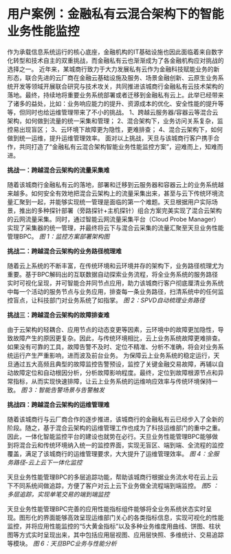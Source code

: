# 用户案例：金融私有云混合架构下的智能业务性能监控

作为承载信息系统运行的核心底座，金融机构的IT基础设施也因此面临着来自数字化转型和技术自主的双重挑战，而金融私有云也渐渐成为了各金融机构应对挑战的选择之一。
近年来，某城商行致力于大力发展私有云作为金融科技赋能业务的新形态，联合先进的云厂商在金融云基础设施及服务、场景金融创新、云原生业务系统开发等领域开展联合研究与技术攻关，共同推进该城商行金融私有云技术架构的落地。最终，持续地将重要业务系统部署或者迁移到金融私有云上。此举已经带来了诸多的益处，比如：业务响应能力的提升、资源成本的优化、安全性能的提升等等，但同时也给运维管理带来了不小的挑战。
1、跨越云服务器/容器云等混合云架构，如何做到流量的统一采集和管理；
2、混合架构下，业务访问关系复杂，监控易出现盲区；
3、云环境下故障更为隐性，更难排查；
4、混合云架构下，如何做到统一运维，提升运维管理效率。
面对以上挑战，天旦与该城商行客户携手合作，共同打造了“金融私有云混合架构智能业务性能监控方案”，迎难而上，知难而进。

**挑战一：跨越混合云架构的流量采集难**

随着该城商行金融私有云的落地，部署和迁移到云服务器和容器云上的业务系统越来越多。如何安全有效地把混合云架构上的流量采集出来，甚至与云下传统环境流量汇聚到一起，并能够实现统一管理是面临的第一个难题。天旦根据用户实际场景，推出的多种探针部署（旁路探针+主机探针）组合方案完美实现了混合云架构的云网流量采集。同时，通过智能云网流量采集平台（Cloud Probe Manager）实现了采集器的统一管理，并最终将云下与混合云采集的流量汇聚至天旦业务性能管理BPC。
*图 1：监控方案部署架构图*

**挑战二：跨越混合云架构的业务路径梳理难**

随着云上系统的不断丰富，在传统环境和云环境并存的架构下，业务路径梳理尤为重要。基于BPC解码出的互联数据自动探索业务流程，将全业务系统的服务路径实时可视化呈现，并可智能合并同节点应用，助力该城商行客户彻底厘清业务系统中每一个活动的服务节点与业务应用，排查每一条业务路径，扫清系统中的任何监控盲点，让科技部门对业务系统了如指掌。
*图 2：SPVD自动梳理业务路径*

**挑战三：跨越混合云架构的故障排查难**

由于云架构的轻耦合、应用节点的动态变更等因素，云环境中的故障更加隐性，导致故障产生的原因更复杂。因此，与传统环境相比，云上业务系统故障更难排查。如果没有可靠的工具，故障告警不及时、定位不精准、分析不准确，将会对业务系统运行产生严重影响，进而波及前台业务。
为保障云上业务系统的稳定运行，天旦通过五大高频且典型的故障监控告警预设，监控了关键金融交易故障，再辅以自动故障定位和自动根因分析，分析故障影响程度。最终，定位到故障根源节点和异常指标，从而实现快速排障，让云上业务系统的运维响应效率与传统环境保持一致。
*图 3：智能告警场景与告警触发*

**挑战四：跨越混合云架构的运维管理难**

随着该城商行与云厂商合作的逐步推进，该城商行的金融私有云已经步入了全新的阶段。随之，基于混合云架构的运维管理工作也成为了科技运维部门的重中之重。因此，一体化智能监控平台的建设也就势在必行。天旦业务性能管理BPC能够做到将混合云和传统环境纳入统一的监控界面，实现无盲区、端到端、全流程的监控覆盖，满足了该城商行的运维管理要求，大大提升了运维管理效率。
*图 4：全服务路径-云上云下一体化监控*

天旦业务性能管理BPC的多层追踪功能，帮助该城商行根据业务流水号在云上云下不同系统间做追踪，方便了客户对云上云下业务做全流程端到端监控。
*图5 ：多层追踪，实现单笔交易的端到端监控*

天旦业务性能管理BPC完善的应用性能指标组件能够将全业务系统状态实时呈现。图形化的界面能够高效呈现运维部门关心的各类指标信息，实现可视化的性能监控，并将应用性能监控的“5大黄金指标”以及多种业务维度用曲线、饼图、柱状图等方式实时呈现出来，其中包括应用层视图、应用层快照、多维统计、交易追踪等模块。
*图 6：天旦BPC业务与性能分析*

